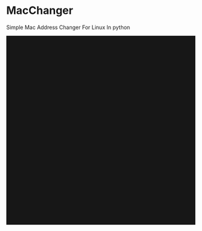 # MacChanger
Simple Mac Address Changer For Linux In python

![](https://github.com/kartikhunt3r/MacChanger/blob/main/logo.gif)
